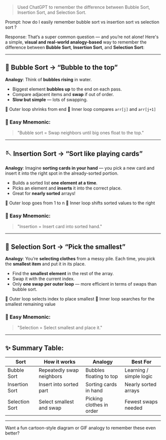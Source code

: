 > Used ChatGPT to remember the difference between Bubble Sort, Insertion Sort, and Selection Sort.

Prompt: how do I easily remember bubble sort vs insertion sort vs selection sort ?

Response: That’s a super common question — and you’re not alone! Here's a simple, **visual and real-world analogy-based** way to remember the difference between **Bubble Sort**, **Insertion Sort**, and **Selection Sort**:

---

## 🫧 Bubble Sort → “Bubble to the top”
**Analogy**: Think of **bubbles rising** in water.

- Biggest element **bubbles up** to the end on each pass.
- Compare adjacent items and **swap** if out of order.
- **Slow but simple** — lots of swapping.

🔁 Outer loop shrinks from end
🔁 Inner loop compares `arr[j]` and `arr[j+1]`

### 📌 Easy Mnemonic:
> "Bubble sort = Swap neighbors until big ones float to the top."

---

## 🪡 Insertion Sort → “Sort like playing cards”
**Analogy**: Imagine **sorting cards in your hand** — you pick a new card and insert it into the right spot in the already-sorted portion.

- Builds a sorted list **one element at a time**.
- Picks an element and **inserts** it into the correct place.
- Great for **nearly sorted** arrays!

🔁 Outer loop goes from 1 to n
🔁 Inner loop shifts sorted values to the right

### 📌 Easy Mnemonic:
> "Insertion = Insert card into sorted hand."

---

## 🧩 Selection Sort → “Pick the smallest”
**Analogy**: You’re **selecting clothes** from a messy pile. Each time, you pick the **smallest item** and put it in its place.

- Find the **smallest element** in the rest of the array.
- Swap it with the current index.
- Only **one swap per outer loop** — more efficient in terms of swaps than bubble sort.

🔁 Outer loop selects index to place smallest
🔁 Inner loop searches for the smallest remaining value

### 📌 Easy Mnemonic:
> "Selection = Select smallest and place it."

---

## ✨ Summary Table:

| Sort           | How it works                     | Analogy                     | Best For                     |
|----------------|----------------------------------|-----------------------------|------------------------------|
| Bubble Sort    | Repeatedly swap neighbors        | Bubbles floating to top     | Learning / simple logic      |
| Insertion Sort | Insert into sorted part          | Sorting cards in hand       | Nearly sorted arrays         |
| Selection Sort | Select smallest and swap         | Picking clothes in order    | Fewest swaps needed          |

---

Want a fun cartoon-style diagram or GIF analogy to remember these even better?
